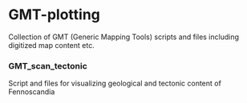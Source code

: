 # GMT-plotting
Collection of GMT (Generic Mapping Tools) scripts and files including digitized map content etc.
                        
### GMT_scan_tectonic

Script and files for visualizing geological and tectonic content of Fennoscandia


